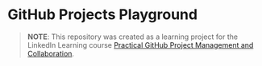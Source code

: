 # GitHub Projects Playground
> **NOTE**: This repository was created as a learning project for the LinkedIn Learning course [Practical GitHub Project Management and Collaboration](https://www.linkedin.com/learning/practical-github-project-management-and-collaboration).
